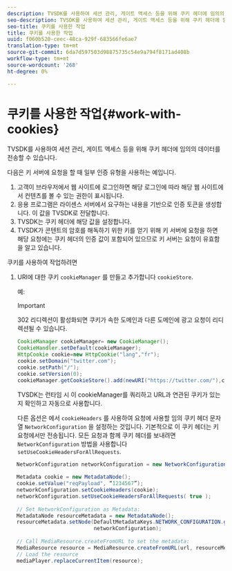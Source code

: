 ```yaml
---
description: TVSDK를 사용하여 세션 관리, 게이트 액세스 등을 위해 쿠키 헤더에 임의의 데이터를 전송할 수 있습니다.
seo-description: TVSDK를 사용하여 세션 관리, 게이트 액세스 등을 위해 쿠키 헤더에 임의의 데이터를 전송할 수 있습니다.
seo-title: 쿠키를 사용한 작업
title: 쿠키를 사용한 작업
uuid: f060b520-ceec-48ca-929f-683566fe6ae7
translation-type: tm+mt
source-git-commit: 6da7d597503d98875735c54e9a794f8171ad408b
workflow-type: tm+mt
source-wordcount: '268'
ht-degree: 0%

---
```



# 쿠키를 사용한 작업{#work-with-cookies}

TVSDK를 사용하여 세션 관리, 게이트 액세스 등을 위해 쿠키 헤더에 임의의 데이터를 전송할 수 있습니다.

다음은 키 서버에 요청을 할 때 일부 인증 유형을 사용하는 예입니다.

1. 고객이 브라우저에서 웹 사이트에 로그인하면 해당 로그인에 따라 해당 웹 사이트에서 컨텐츠를 볼 수 있는 권한이 표시됩니다.
1. 응용 프로그램은 라이센스 서버에서 요구하는 내용을 기반으로 인증 토큰을 생성합니다. 이 값을 TVSDK로 전달합니다.
1. TVSDK는 쿠키 헤더에 해당 값을 설정합니다.
1. TVSDK가 콘텐트의 암호를 해독하기 위한 키를 얻기 위해 키 서버에 요청을 하면 해당 요청에는 쿠키 헤더의 인증 값이 포함되어 있으므로 키 서버는 요청이 유효함을 알고 있습니다.

쿠키를 사용하여 작업하려면

1. URI에 대한 쿠키 `cookieManager` 를 만들고 추가합니다 `cookieStore`.

   예:

   >[!IMPORTANT]
   >
   >302 리디렉션이 활성화되면 쿠키가 속한 도메인과 다른 도메인에 광고 요청이 리디렉션될 수 있습니다.

   ```java
   CookieManager cookieManager= new CookieManager(); 
   CookieHandler.setDefault(cookieManager);  
   HttpCookie cookie=new HttpCookie("lang","fr"); 
   cookie.setDomain("twitter.com");  
   cookie.setPath("/"); 
   cookie.setVersion(0); 
   cookieManager.getCookieStore().add(newURI("https://twitter.com/"),cookie);
   ```

   TVSDK는 런타임 시 이 cookieManager를 쿼리하고 URL과 연관된 쿠키가 있는지 확인하고 자동으로 사용합니다.

   다른 옵션은 에서 `cookieHeaders` 를 사용하여 요청에 사용할 임의 쿠키 헤더 문자열 `NetworkConfiguration` 을 설정하는 것입니다. 기본적으로 이 쿠키 헤더는 키 요청에서만 전송됩니다. 모든 요청과 함께 쿠키 헤더를 보내려면 `NetworkConfiguration` 방법을 사용합니다 `setUseCookieHeadersForAllRequests`.

```java
   NetworkConfiguration networkConfiguration = new NetworkConfiguration(); 
    
   Metadata cookie = new MetadataNode(); 
   cookie.setValue("reqPayload", “1234567”); 
   networkConfiguration.setCookieHeaders(cookie); 
   networkConfiguration.setUseCookieHeadersForAllRequests( true ); 
    
   // Set NetworkConfiguration as Metadata:                                                                   
   MetadataNode resourceMetadata = new MetadataNode(); 
   resourceMetadata.setNode(DefaultMetadataKeys.NETWORK_CONFIGURATION.getValue(),  
                            networkConfiguration); 
    
   // Call MediaResource.createFromURL to set the metadata: 
   MediaResource resource = MediaResource.createFromURL(url, resourceMetadata); 
   // Load the resource 
   mediaPlayer.replaceCurrentItem(resource);
```
